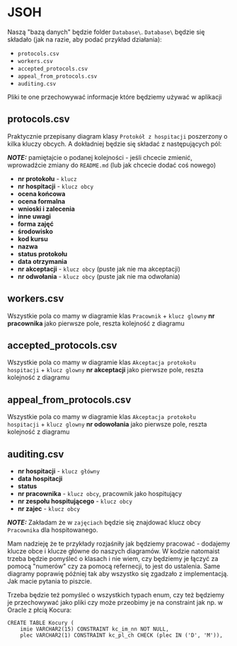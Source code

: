 # JSOH

Naszą "bazą danych" będzie folder `Database\`.
`Database\` będzie się składało (jak na razie, aby podać przykład działania):
 - `protocols.csv` 
 - `workers.csv`
 - `accepted_protocols.csv`
 - `appeal_from_protocols.csv`
 - `auditing.csv`

Pliki te one przechowywać informacje które będziemy używać w aplikacji

## protocols.csv

Praktycznie przepisany diagram klasy `Protokół z hospitacji` poszerzony o kilka kluczy obcych.
A dokładniej będzie się składać z następujących pól:

**_NOTE:_**
pamiętajcie o podanej kolejności - jeśli chcecie zmienić, wprowadźcie zmiany do `README.md` (lub jak chcecie dodać coś nowego)

- **nr protokołu** - `klucz`
- **nr hospitacji** - `klucz obcy`
- **ocena końcowa**
- **ocena formalna**
- **wnioski i zalecenia**
- **inne uwagi**
- **forma zajęć** 
- **środowisko** 
- **kod kursu**
- **nazwa**
- **status protokołu**
- **data otrzymania**
- **nr akceptacji** - `klucz obcy` (puste jak nie ma akceptacji)
- **nr odwołania** - `klucz obcy` (puste jak nie ma odwołania)

## workers.csv

Wszystkie pola co mamy w diagramie klas `Pracownik` + `klucz glowny` **nr pracownika** jako pierwsze pole, reszta kolejność z diagramu

## accepted_protocols.csv

Wszystkie pola co mamy w diagramie klas `Akceptacja protokołu hospitacji` + `klucz glowny` **nr akceptacji** jako pierwsze pole, reszta kolejność z diagramu

## appeal_from_protocols.csv

Wszystkie pola co mamy w diagramie klas `Akceptacja protokołu hospitacji` + `klucz glowny` **nr odowołania** jako pierwsze pole, reszta kolejność z diagramu

## auditing.csv

- **nr hospitacji** - `klucz główny`
- **data hospitacji**
- **status**
- **nr pracownika** - `klucz obcy`, pracownik jako hospitujący
- **nr zespołu hospitującego** - `klucz obcy`
- **nr zajec** - `klucz obcy`

**_NOTE:_**
Zakładam że w `zajęciach` będzie się znajdować klucz obcy `Pracownika` dla hospitowanego.

Mam nadzieję że te przykłady rozjaśniły jak będziemy pracować - dodajemy klucze obce i klucze główne do naszych diagramów.
W kodzie natomaist trzeba będzie pomyśleć o klasach i nie wiem, czy będziemy je łączyć za pomocą "numerów" czy za pomocą refernecji, to jest do ustalenia.
Same diagramy poprawię później tak aby wszystko się zgadzało z implementacją. Jak macie pytania to piszcie.  

Trzeba będzie też pomyśleć o wszystkich typach enum, czy też będziemy je przechowywać jako pliki czy może przeobimy je na constraint jak np. w Oracle z płcią Kocura:
```
CREATE TABLE Kocury (
    imie VARCHAR2(15) CONSTRAINT kc_im_nn NOT NULL,
    plec VARCHAR2(1) CONSTRAINT kc_pl_ch CHECK (plec IN ('D', 'M')),
```
